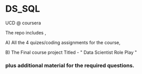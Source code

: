# DS_SQL
UCD @ coursera

The repo includes ,

A)  All the 4 quizes/coding assignments for the course,

B)  The Final course project Titled - " Data Scientist Role Play "

### plus additional material for the required questions.
